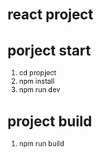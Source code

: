 # react project
# porject start
1. cd propject
2. npm install
3. npm run dev 
# project build
1. npm run build
